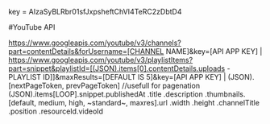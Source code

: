 key = AIzaSyBLRbr01sfJxpsheftChVI4TeRC2zDbtD4

#YouTube API

>
https://www.googleapis.com/youtube/v3/channels?part=contentDetails&forUsername=[CHANNEL NAME]&key=[API APP KEY]
|
https://www.googleapis.com/youtube/v3/playlistItems?part=snippet&playlistId=[(JSON).items[0].contentDetails.uploads - PLAYLIST ID]]&maxResults=[DEFAULT IS 5]&key=[API APP KEY]
|
(JSON).[nextPageToken, prevPageToken] //usefull for pagenation
(JSON).items[LOOP].snippet.publishedAt
													.title
													.description
													.thumbnails.[default, medium, high, ~standard~, maxres].url
																																							.width
																																							.height
													.channelTitle
													.position
													.resourceId.videoId